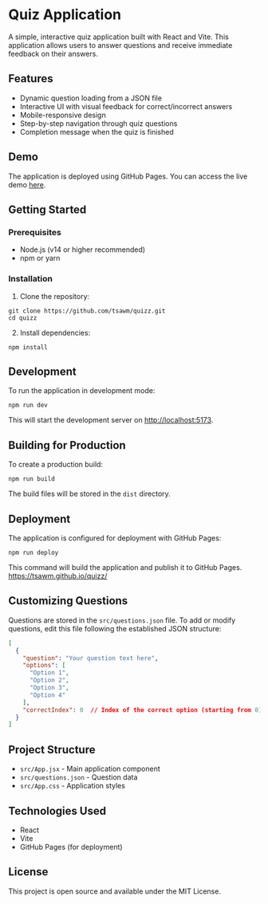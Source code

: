 # Quiz Application

A simple, interactive quiz application built with React and Vite. This application allows users to answer questions and receive immediate feedback on their answers.

## Features

- Dynamic question loading from a JSON file
- Interactive UI with visual feedback for correct/incorrect answers
- Mobile-responsive design
- Step-by-step navigation through quiz questions
- Completion message when the quiz is finished

## Demo

The application is deployed using GitHub Pages. You can access the live demo [here](https://github.com/tsawm/quizz).

## Getting Started

### Prerequisites

- Node.js (v14 or higher recommended)
- npm or yarn

### Installation

1. Clone the repository:
```
git clone https://github.com/tsawm/quizz.git
cd quizz
```

2. Install dependencies:
```
npm install
```

## Development

To run the application in development mode:

```
npm run dev
```

This will start the development server on [http://localhost:5173](http://localhost:5173).

## Building for Production

To create a production build:

```
npm run build
```

The build files will be stored in the `dist` directory.

## Deployment

The application is configured for deployment with GitHub Pages:

```
npm run deploy
```

This command will build the application and publish it to GitHub Pages.
https://tsawm.github.io/quizz/

## Customizing Questions

Questions are stored in the `src/questions.json` file. To add or modify questions, edit this file following the established JSON structure:

```json
[
  {
    "question": "Your question text here",
    "options": [
      "Option 1",
      "Option 2",
      "Option 3",
      "Option 4"
    ],
    "correctIndex": 0  // Index of the correct option (starting from 0)
  }
]
```

## Project Structure

- `src/App.jsx` - Main application component
- `src/questions.json` - Question data
- `src/App.css` - Application styles

## Technologies Used

- React
- Vite
- GitHub Pages (for deployment)

## License

This project is open source and available under the MIT License.
